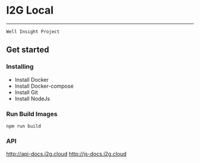 # I2G Local
***
	Well Insight Project
## Get started
### Installing
* Install Docker
* Install Docker-compose
* Install Git
* Install NodeJs
### Run Build Images
```
npm run build
``` 
### API
  http://api-docs.i2g.cloud
  http://js-docs.i2g.cloud
